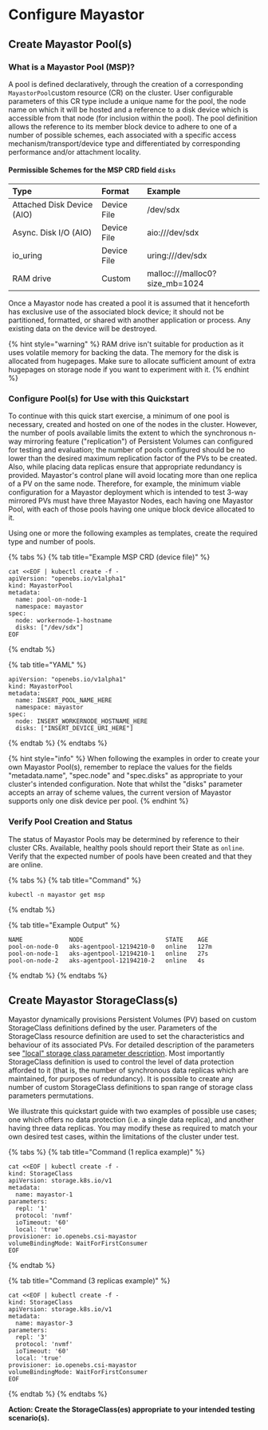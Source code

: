 # Configure Mayastor

## Create Mayastor Pool\(s\)

### What is a Mayastor Pool \(MSP\)?

A pool is defined declaratively, through the creation of a corresponding `MayastorPool`custom resource \(CR\) on the cluster. User configurable parameters of this CR type include a unique name for the pool, the node name on which it will be hosted and a reference to a disk device which is accessible from that node \(for inclusion within the pool\). The pool definition allows the reference to its member block device to adhere to one of a number of possible schemes, each associated with a specific access mechanism/transport/device type and differentiated by corresponding performance and/or attachment locality.

#### Permissible Schemes for the MSP CRD field `disks`

| Type | Format | Example |
| :--- | :--- | :--- |
| Attached Disk Device \(AIO\) | Device File | /dev/sdx |
| Async. Disk I/O \(AIO\) | Device File | aio:///dev/sdx |
| io\_uring | Device File | uring:///dev/sdx |
| RAM drive | Custom | malloc:///malloc0?size\_mb=1024 |

Once a Mayastor node has created a pool it is assumed that it henceforth has exclusive use of the associated block device; it should not be partitioned, formatted, or shared with another application or process. Any existing data on the device will be destroyed.

{% hint style="warning" %}
RAM drive isn't suitable for production as it uses volatile memory for backing the data. The memory for the disk is allocated from hugepages. Make sure to allocate sufficient amount of extra hugepages on storage node if you want to experiment with it.
{% endhint %}

### Configure Pool\(s\) for Use with this Quickstart

To continue with this quick start exercise, a minimum of one pool is necessary, created and hosted on one of the nodes in the cluster. However, the number of pools available limits the extent to which the synchronous n-way mirroring feature \("replication"\) of Persistent Volumes can configured for testing and evaluation; the number of pools configured should be no lower than the desired maximum replication factor of the PVs to be created. Also, while placing data replicas ensure that appropriate redundancy is provided. Mayastor's control plane will avoid locating more than one replica of a PV on the same node. Therefore, for example, the minimum viable configuration for a Mayastor deployment which is intended to test 3-way mirrored PVs must have three Mayastor Nodes, each having one Mayastor Pool, with each of those pools having one unique block device allocated to it.

Using one or more the following examples as templates, create the required type and number of pools.

{% tabs %}
{% tab title="Example MSP CRD \(device file\)" %}
```text
cat <<EOF | kubectl create -f -
apiVersion: "openebs.io/v1alpha1"
kind: MayastorPool
metadata:
  name: pool-on-node-1
  namespace: mayastor
spec:
  node: workernode-1-hostname
  disks: ["/dev/sdx"]
EOF
```
{% endtab %}

{% tab title="YAML" %}
```text
apiVersion: "openebs.io/v1alpha1"
kind: MayastorPool
metadata:
  name: INSERT_POOL_NAME_HERE
  namespace: mayastor
spec:
  node: INSERT_WORKERNODE_HOSTNAME_HERE
  disks: ["INSERT_DEVICE_URI_HERE"]
```
{% endtab %}
{% endtabs %}

{% hint style="info" %}
When following the examples in order to create your own Mayastor Pool\(s\), remember to replace the values for the fields "metadata.name", "spec.node" and "spec.disks" as appropriate to your cluster's intended configuration. Note that whilst the "disks" parameter accepts an array of scheme values, the current version of Mayastor supports only one disk device per pool.
{% endhint %}

### Verify Pool Creation and Status

The status of Mayastor Pools may be determined by reference to their cluster CRs. Available, healthy pools should report their State as `online`. Verify that the expected number of pools have been created and that they are online.

{% tabs %}
{% tab title="Command" %}
```text
kubectl -n mayastor get msp
```
{% endtab %}

{% tab title="Example Output" %}
```text
NAME             NODE                       STATE    AGE
pool-on-node-0   aks-agentpool-12194210-0   online   127m
pool-on-node-1   aks-agentpool-12194210-1   online   27s
pool-on-node-2   aks-agentpool-12194210-2   online   4s
```
{% endtab %}
{% endtabs %}

## Create Mayastor StorageClass\(s\)

Mayastor dynamically provisions Persistent Volumes \(PV\) based on custom StorageClass definitions defined by the user. Parameters of the StorageClass resource definition are used to set the characteristics and behaviour of its associated PVs. For detailed description of the parameters see ["local" storage class parameter description](https://mayastor.gitbook.io/introduction/reference/storage-class-parameters). Most importantly StorageClass definition is used to control the level of data protection afforded to it \(that is, the number of synchronous data replicas which are maintained, for purposes of redundancy\). It is possible to create any number of custom StorageClass definitions to span range of storage class parameters permutations.

We illustrate this quickstart guide with two examples of possible use cases; one which offers no data protection \(i.e. a single data replica\), and another having three data replicas. You may modify these as required to match your own desired test cases, within the limitations of the cluster under test.

{% tabs %}
{% tab title="Command \(1 replica example\)" %}
```text
cat <<EOF | kubectl create -f -
kind: StorageClass
apiVersion: storage.k8s.io/v1
metadata:
  name: mayastor-1
parameters:
  repl: '1'
  protocol: 'nvmf'
  ioTimeout: '60'
  local: 'true'
provisioner: io.openebs.csi-mayastor
volumeBindingMode: WaitForFirstConsumer
EOF
```
{% endtab %}

{% tab title="Command \(3 replicas example\)" %}
```text
cat <<EOF | kubectl create -f -
kind: StorageClass
apiVersion: storage.k8s.io/v1
metadata:
  name: mayastor-3
parameters:
  repl: '3'
  protocol: 'nvmf'
  ioTimeout: '60'
  local: 'true'
provisioner: io.openebs.csi-mayastor
volumeBindingMode: WaitForFirstConsumer
EOF
```
{% endtab %}
{% endtabs %}

**Action: Create the StorageClass\(es\) appropriate to your intended testing scenario\(s\).**

